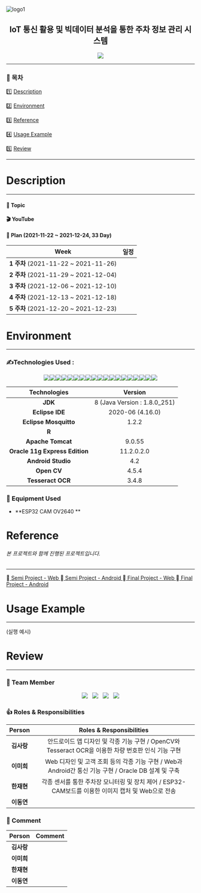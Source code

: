 ![logo1](https://user-images.githubusercontent.com/88477658/146860208-6e062a29-9882-4509-b878-3f74c4822c4a.png)
<div align=center><h2>IoT 통신 활용 및 빅데이터 분석을 통한 주차 정보 관리 시스템</h2></div>
<div align=center><a href="https://github.com/4rangKim/FinalProject"><img src="https://hits.seeyoufarm.com/api/count/incr/badge.svg?url=https%3A%2F%2Fgithub.com%2F4rangKim%2FFinalProject&count_bg=%23434343&title_bg=%23F7C873&icon=&icon_color=%23FFFFFF&title=hits&edge_flat=false"/></a></div>

---
### 📌 목차
1️⃣ [Description](#Description)

2️⃣ [Environment](#Environment)

3️⃣ [Reference](#Reference)

4️⃣ [Usage Example](#Usage-Example)

5️⃣ [Review](#Review)

---
# Description
---

#### 📍 **Topic**

#### 🎬 **YouTube**

#### 📆 **Plan (2021-11-22 ~ 2021-12-24, 33 Day)**

|               **Week**               | **일정** |
| :----------------------------------: | :------: |
| **1 주차** (2021-11-22 ~ 2021-11-26) |          |
| **2 주차** (2021-11-29 ~ 2021-12-04) |          |
| **3 주차** (2021-12-06 ~ 2021-12-10) |          |
| **4 주차** (2021-12-13 ~ 2021-12-18) |          |
| **5 주차** (2021-12-20 ~ 2021-12-23) |          |

# Environment
---
### ✍Technologies Used : 

<div align=center>
<img src="https://img.shields.io/badge/java-007396?style=for-the-badge&logo=java&logoColor=white"><img src="https://img.shields.io/badge/JavaScript-F7DF1E?style=for-the-badge&logo=JavaScript&logoColor=white"><img src="https://img.shields.io/badge/jQuery-0769AD?style=for-the-badge&logo=jQuery&logoColor=white"><img src="https://img.shields.io/badge/HTML5-E34F26?style=for-the-badge&logo=HTML5&logoColor=white"><img src="https://img.shields.io/badge/CSS3-1572B6?style=for-the-badge&logo=CSS3&logoColor=white"><img src="https://img.shields.io/badge/Bootstrap-7952B3?style=for-the-badge&logo=Bootstrap&logoColor=white"><img src="https://img.shields.io/badge/Eclipse IDE-2C2255?style=for-the-badge&logo=Eclipse IDE&logoColor=white"><img src="https://img.shields.io/badge/Eclipse Mosquitto-3C5280?style=for-the-badge&logo=EclipseMosquitto&logoColor=white"><img src="https://img.shields.io/badge/R-276DC3?style=for-the-badge&logo=R&logoColor=white"><img src="https://img.shields.io/badge/Apache Tomcat-F8DC75?style=for-the-badge&logo=ApacheTomcat&logoColor=black"><img src="https://img.shields.io/badge/Oracle-F80000?style=for-the-badge&logo=Oracle&logoColor=white"><img src="https://img.shields.io/badge/Android Studio-3DDC84?style=for-the-badge&logo=AndroidStudio&logoColor=white"><img src="https://img.shields.io/badge/Firebase-ffcb2b?style=for-the-badge&logo=Firebase&logoColor=white"><img src="https://img.shields.io/badge/Kakao Map-FFCD00?style=for-the-badge&logo=Kakao&logoColor=black"><img src="https://img.shields.io/badge/Arduino-00979D?style=for-the-badge&logo=Arduino&logoColor=white"><img src="https://img.shields.io/badge/OpenCV-5C3EE8?style=for-the-badge&logo=OpenCV&logoColor=white"><img src="https://img.shields.io/badge/Spring-6DB33F?style=for-the-badge&logo=Spring&logoColor=white"><img src="https://img.shields.io/badge/GitHub-181717?style=for-the-badge&logo=GitHub&logoColor=white"><img src="https://img.shields.io/badge/Zoom-2D8CFF?style=for-the-badge&logo=Zoom&logoColor=white">
</div>

|          Technologies          |           Version            |
| :----------------------------: | :--------------------------: |
|            **JDK**             | 8 (Java Version : 1.8.0_251) |
|        **Eclipse IDE**         |       2020-06 (4.16.0)       |
|     **Eclipse Mosquitto**      |            1.2.2             |
|             **R**              |                              |
|       **Apache Tomcat**        |            9.0.55            |
| **Oracle 11g Express Edition** |          11.2.0.2.0          |
|       **Android Studio**       |             4.2              |
|          **Open CV**           |            4.5.4             |
|       **Tesseract OCR**        |            3.4.8             |

### 🧰 Equipment Used
* **ESP32 CAM OV2640 **

# Reference
###### 본 프로젝트와 함께 진행된 프로젝트입니다.
---
📕[ Semi Project - Web ](https://github.com/4rangKim/FinalProject-semi)
📗[ Semi Project - Android ]()
📘[ Final Project - Web ](https://github.com/4rangKim/FinalProject)
📙[ Final Project - Android](https://github.com/4rangKim/FinalProject-Android)

# Usage Example
---
(실행 예시)

# Review
---

### 🎈 Team Member 
<div align=center><a href="https://github.com/4rangKim"><img src="https://img.shields.io/badge/김사랑 -434343?style=for-the-badge&logo=GitHub&logoColor=white"/></a>&nbsp;&nbsp;&nbsp;<a href="https://github.com/MIHEE-LEE"><img src="https://img.shields.io/badge/이미희-434343?style=for-the-badge&logo=GitHub&logoColor=white"/></a>&nbsp;&nbsp;&nbsp;<a href="https://github.com/JaehyunHan0722"><img src="https://img.shields.io/badge/한재현-434343?style=for-the-badge&logo=GitHub&logoColor=white"/></a>&nbsp;&nbsp;&nbsp;<a href="https://github.com/le-espiritu"><img src="https://img.shields.io/badge/이동연-434343?style=for-the-badge&logo=GitHub&logoColor=white"/></a></div>

### 👍 Roles & Responsibilities
|   Person   |                   Roles & Responsibilities                   |
| :--------: | :----------------------------------------------------------: |
| **김사랑** | 안드로이드 앱 디자인 및 각종 기능 구현 / OpenCV와 Tesseract OCR을 이용한 차량 번호판 인식 기능 구현 |
| **이미희** | Web 디자인 및 고객 조회 등의 각종 기능 구현 / Web과 Android간 통신 기능 구현 / Oracle DB 설계 및 구축 |
| **한재현** | 각종 센서를 통한 주차장 모니터링 및 장치 제어 / ESP32-CAM보드를 이용한 이미지 캡처 및 Web으로 전송 |
| **이동연** |                                                              |

### 💬 Comment
|   Person   | Comment |
| :--------: | ------- |
| **김사랑** |         |
| **이미희** |         |
| **한재현** |         |
| **이동연** |         |

